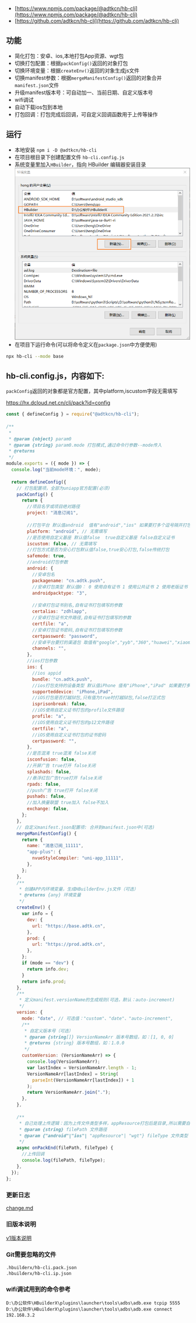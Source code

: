 
- [https://www.npmjs.com/package/@adtkcn/hb-cli](https://www.npmjs.com/package/@adtkcn/hb-cli)
- [https://github.com/adtkcn/hb-cli](https://github.com/adtkcn/hb-cli)

## 功能
- 简化打包：安卓、ios,本地打包App资源、wgt包
- 切换打包配置：根据`packConfig()`返回的对象打包 
- 切换环境变量：根据`createEnv()`返回的对象生成js文件
- 切换manifest参数：根据`mergeManifestConfig()`返回的对象合并`manifest.json`文件
- 升级manifest版本号：可自动加一、当前日期、自定义版本号
- wifi调试
- 自动下载ios包到本地
- 打包回调：打包完成后回调，可自定义回调函数用于上传等操作


## 运行

- 本地安装 `npm i -D @adtkcn/hb-cli`
- 在项目根目录下创建配置文件 `hb-cli.config.js`
- 系统变量里加入`HBuilder`，指向 HBuilder 编辑器安装目录
![环境变量](./doc/env.png)
- 在项目下运行命令(可以将命令定义在`package.json`中方便使用)
```bash
npx hb-cli --mode base
```

## hb-cli.config.js，内容如下:

`packConfig`返回的对象都是官方配置，其中platform,iscustom字段无需填写

https://hx.dcloud.net.cn/cli/pack?id=config

```js
const { defineConfig } = require("@adtkcn/hb-cli");

/**
 *
 * @param {object} param0
 * @param {string} param0.mode 打包模式,通过命令行参数--mode传入
 * @returns
 */
module.exports = ({ mode }) => {
  console.log("当前mode环境：", mode);

  return defineConfig({
    // 打包配置项，全部为uniapp官方配置(必须)
    packConfig() {
      return {
        //项目名字或项目绝对路径
        project: "消息订阅1",

        //打包平台 默认值android  值有"android","ios" 如果要打多个逗号隔开打包平台
        platform: "android", // 无需填写
        //是否使用自定义基座 默认值false  true自定义基座 false自定义证书
        iscustom: false, // 无需填写
        //打包方式是否为安心打包默认值false,true安心打包,false传统打包
        safemode: true,
        //android打包参数
        android: {
          //安卓包名
          packagename: "cn.adtk.push",
          //安卓打包类型 默认值0： 0 使用自有证书 1 使用公共证书 2 使用老版证书 3云端证书
          androidpacktype: "3",

          //安卓打包证书别名,自有证书打包填写的参数
          certalias: "zdhlapp",
          //安卓打包证书文件路径,自有证书打包填写的参数
          certfile: "a",
          //安卓打包证书密码,自有证书打包填写的参数
          certpassword: "password",
          //安卓平台要打的渠道包 取值有"google","yyb","360","huawei","xiaomi","oppo","vivo"，如果要打多个逗号隔开
          channels: "",
        },
        //ios打包参数
        ios: {
          //ios appid
          bundle: "cn.adtk.push",
          //ios打包支持的设备类型 默认值iPhone 值有"iPhone","iPad" 如果要打多个逗号隔开打包平台
          supporteddevice: "iPhone,iPad",
          //iOS打包是否打越狱包,只有值为true时打越狱包,false打正式包
          isprisonbreak: false,
          //iOS使用自定义证书打包的profile文件路径
          profile: "a",
          //iOS使用自定义证书打包的p12文件路径
          certfile: "a",
          //iOS使用自定义证书打包的证书密码
          certpassword: "",
        },
        //是否混淆 true混淆 false关闭
        isconfusion: false,
        //开屏广告 true打开 false关闭
        splashads: false,
        //悬浮红包广告true打开 false关闭
        rpads: false,
        //push广告 true打开 false关闭
        pushads: false,
        //加入换量联盟 true加入 false不加入
        exchange: false,
      };
    },
    // 自定义manifest.json配置项: 合并到manifest.json中(可选)
    mergeManifestConfig() {
      return {
        name: "消息订阅_11111",
        "app-plus": {
          nvueStyleCompiler: "uni-app_11111",
        },
      };
    },
    /**
     * 创建APP内环境变量，生成HBuilderEnv.js文件（可选）
     * @returns {any} 环境变量
     */
    createEnv() {
      var info = {
        dev: {
          url: "https://base.adtk.cn",
        },
        prod: {
          url: "https://prod.adtk.cn",
        },
      };
      if (mode == "dev") {
        return info.dev;
      }
      return info.prod;
    },
    /**
     * 定义manifest.versionName的生成规则(可选，默认：auto-increment)
     */
    version: {
      mode: "date", // 可选值："custom"、"date"、"auto-increment",
      /**
       * 自定义版本号（可选）
       * @param {string[]} VersionNameArr 版本号数组，如：[1, 0, 0]
       * @returns {string} 版本号数组，如：1.0.0
       */
      customVersion: (VersionNameArr) => {
        console.log(VersionNameArr);
        var lastIndex = VersionNameArr.length - 1;
        VersionNameArr[lastIndex] = String(
          parseInt(VersionNameArr[lastIndex]) + 1
        );
        return VersionNameArr.join(".");
      },
    },

    /**
     * 自己处理上传逻辑：因为上传文件类型多样，appResource打包后是目录,所以需要自己处理
     * @param {string} filePath 文件路径
     * @param {"android"|"ios"| "appResource"| "wgt"} fileType 文件类型
     */
    async onPackEnd(filePath, fileType) {
      //上传回调
      console.log(filePath, fileType);
    },
  });
};


```


### 更新日志
[change.md](./change.md)

### 旧版本说明 
[v1版本说明](./readme_v1.md)

### Git需要忽略的文件
```
.hbuilderx/hb-cli.pack.json
.hbuilderx/hb-cli.ip.json
```

### wifi调试用到的命令参考
```
D:\办公软件\HBuilderX\plugins\launcher\tools\adbs\adb.exe tcpip 5555
D:\办公软件\HBuilderX\plugins\launcher\tools\adbs\adb.exe connect 192.168.3.2
```